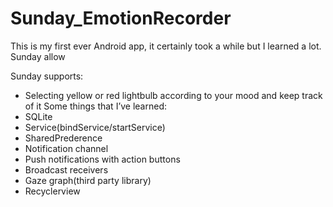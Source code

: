 # Sunday_EmotionRecorder

This is my first ever Android app, it certainly took a while but I learned a lot. Sunday allow

Sunday supports:
- Selecting yellow or red lightbulb according to your mood and keep track of it
Some things that I’ve learned:
- SQLite
- Service(bindService/startService)
- SharedPrederence
- Notification channel 
- Push notifications with action buttons
- Broadcast receivers 
- Gaze graph(third party library)
- Recyclerview
